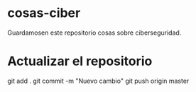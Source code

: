 # cosas-ciber

Guardamosen este repositorio cosas sobre ciberseguridad.

Actualizar el repositorio
======

git add .
git commit -m "Nuevo cambio"
git push origin master
